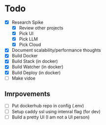 Todo
====
- [x] Research Spike
    - [x] Review other projects
    - [x] Pick UI
    - [x] Pick LLM
    - [x] Pick Cloud
- [x] Document scalability/performance thoughts
- [x] Build Docker
- [x] Build Stack (in docker)
- [x] Build Watcher (in docker)
- [x] Build Deploy (in docker)
- [ ] Make vidoe

Imrpovements
------------
- [ ] Put dockerhub repo in config (.env)
- [ ] Setup caddy ssl using intenral flag (for dev)
- [ ] Build a pretty UI (I am not a UI person)
